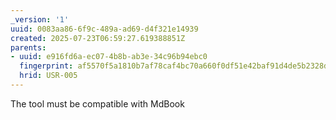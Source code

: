 ```yaml
---
_version: '1'
uuid: 0083aa86-6f9c-489a-ad69-d4f321e14939
created: 2025-07-23T06:59:27.619388851Z
parents:
- uuid: e916fd6a-ec07-4b8b-ab3e-34c96b94ebc0
  fingerprint: af5570f5a1810b7af78caf4bc70a660f0df51e42baf91d4de5b2328de0e83dfc
  hrid: USR-005
---
```


The tool must be compatible with MdBook

